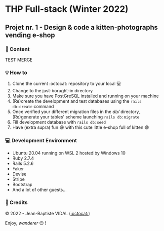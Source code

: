 # THP Full-stack (Winter 2022)
## Projet nr. 1 - Design & code a kitten-photographs vending e-shop

### :scroll: Content
  
TEST MERGE

### :bulb: How to
  
1. Clone the current :octocat: repository to your local :computer:
2. Change to the just-borught-in directory
3. Make sure you have PostGreSQL installed and running on your machine
4. (Re)create the development and test databases using the ```rails db:create``` command
5. Once verified your different migration files in the _db/_ directory, (Re)generate your tables' scheme launching ```rails db:migrate```
6. Fill development database with ```rails db:seed``` 
7. Have (extra supra) fun :satisfied: with this cute little e-shop full of kitten :smile:

### :computer: Development Environment

- Ubuntu 20.04 running on WSL 2 hosted by Windows 10
- Ruby 2.7.4
- Rails 5.2.6
- Faker
- Devise
- Stripe
- Bootstrap
- And a lot of other guests...

### :closed_lock_with_key: Credits
  
&copy; 2022 - Jean-Baptiste VIDAL ([:octocat:](https://github.com/GibbZ-78))  
    
Enjoy, _wanderer_ :wink: !  
  